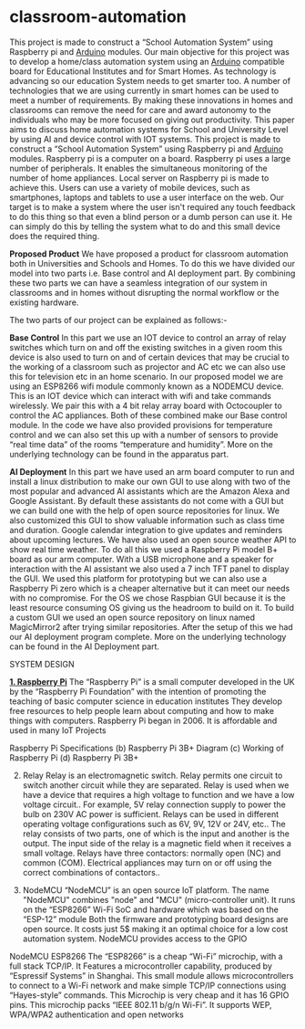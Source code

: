 # classroom-automation
This project is made to construct a “School Automation System” using Raspberry pi and [Arduino](https://www.arduino.cc/) modules.
Our main objective for this project was to develop a home/class automation system using an [Arduino](https://www.arduino.cc/) compatible board for Educational Institutes and for Smart Homes. As technology is advancing so our education System needs to get smarter too. A number of technologies that we are using currently in smart homes can be used to meet a number of requirements. By making these innovations in homes and classrooms can remove the need for care and award autonomy to the individuals who may be more focused on giving out productivity. This paper aims to discuss home automation systems for School and University Level by using AI and device control with IOT systems.
This project is made to construct a “School Automation System” using Raspberry pi and [Arduino](https://www.arduino.cc/) modules. Raspberry pi is a computer on a board. Raspberry pi uses a large number of peripherals. It enables the simultaneous monitoring of the number of home appliances. Local server on Raspberry pi is made to achieve this. Users can use a variety of mobile devices, such as smartphones, laptops and tablets to use a user interface on the web. Our target is to make a system where the user isn't required any touch feedback to do this thing so that even a blind person or a dumb person can use it. He can simply do this by telling the system what to do and this small device does the required thing.

**Proposed Product**
We have proposed a product for classroom automation both in Universities and Schools and Homes. To do this we have divided our model into two parts i.e. Base control and AI deployment part. By combining these two parts we can have a seamless integration of our system in classrooms and in homes without disrupting the normal workflow or the existing hardware.

The two parts of our project can be explained as follows:-

**Base Control**
In this part we use an IOT device to control an array of relay switches which turn on and off the existing switches in a given room this device is also used to turn on and of certain devices that may be crucial to the working of a classroom such as projector and AC etc we can also use this for television etc in an home scenario. In our proposed model we are using an ESP8266 wifi module commonly known as a NODEMCU device. This is an IOT device which can interact with wifi and take commands wirelessly. We pair this with a 4 bit relay array board with Octocoupler to control the AC appliances. Both of these combined make our Base control module. In the code we have also provided provisions for temperature control and we can also set this up with a number of sensors to provide “real time data” of the rooms “temperature and humidity”. More on the underlying technology can be found in the apparatus part.


**AI Deployment**
In this part we have used an arm board computer to run and install a linux distribution to make our own GUI to use along with two of the most popular and advanced AI assistants which are the Amazon Alexa and Google Assistant. By default these assistants do not come with a GUI but we can build one with the help of open source repositories for linux. We also customized this GUI to show valuable information such as class time and duration. Google calendar integration to give updates and reminders about upcoming lectures. We have also used an open source weather API to show real time weather. To do all this we used a Raspberry Pi model B+ board as our arm computer. With a USB microphone and a speaker for interaction with the AI assistant we also used a 7 inch TFT panel to display the GUI. We used this platform for prototyping but we can also use a Raspberry Pi zero which is a cheaper alternative but it can meet our needs with no compromise. For the OS we chose Raspbian GUI because it is the least resource consuming OS giving us the headroom to build on it. To build a custom GUI we used an open source repository on linux named MagicMirror2 after trying similar repositories. After the setup of this we had our AI deployment program complete. More on the underlying technology can be found in the AI Deployment part.


SYSTEM DESIGN

[**1. Raspberry Pi**](https://www.raspberrypi.org/)
The “Raspberry Pi” is a small computer developed in the UK by the “Raspberry Pi Foundation” with the intention of promoting the teaching of basic computer science in education institutes They develop free resources to help people learn about computing and how to make things with computers. Raspberry Pi began in 2006. It is affordable and used in many IoT Projects





Raspberry Pi Specifications (b) Raspberry Pi 3B+ Diagram (c) Working of Raspberry Pi (d) Raspberry Pi 3B+

 2. Relay
Relay is an electromagnetic switch. Relay permits one circuit to switch another circuit while they are separated. Relay is used when we have a device that requires a high voltage to function and we have a low voltage circuit.. For example, 5V relay connection supply to power the bulb on 230V AC power is sufficient. Relays can be used in different operating voltage configurations such as 6V, 9V, 12V or 24V, etc.. The relay consists of two parts, one of which is the input and another is the output. The input side of the relay is a magnetic field  when it receives a small voltage. Relays have three contactors: normally open (NC) and common (COM). Electrical appliances may turn on or off using the correct combinations of contactors.. 


3. NodeMCU
“NodeMCU” is an open source IoT platform. The name "NodeMCU" combines "node" and "MCU" (micro-controller unit). It runs on the “ESP8266” Wi-Fi SoC and hardware which was based on the “ESP-12” module Both the firmware and prototyping board designs are open source. It costs just 5$ making it an optimal choice for a low cost automation system. NodeMCU provides access to the GPIO 

  
NodeMCU
ESP8266
The “ESP8266” is a cheap “Wi-Fi” microchip, with a full stack TCP/IP. It Features a microcontroller capability, produced by “Espressif Systems” in Shanghai. This small module allows microcontrollers to connect to a Wi-Fi network and make simple TCP/IP connections using “Hayes-style” commands. This Microchip is very cheap and it has 16 GPIO pins. This microchip packs “IEEE 802.11 b/g/n Wi-Fi”. It supports WEP, WPA/WPA2 authentication and open networks

